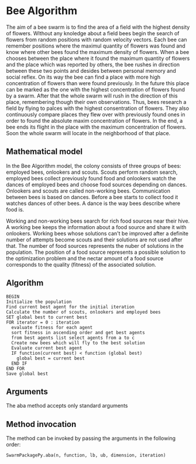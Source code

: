 # Bee Algorithm
The aim of a bee swarm is to find the area of a field with the highest density of flowers. WIthout any knoledge about a field bees begin the search of flowers from random positions with random velocity vectors. Each bee can remember positions where the maximul quantity of flowers was found and know where other bees found the maximum density of flowers. When a bee chooses between the place where it found the maximum quantity of flowers and the place which was reported by others, the bee rushes in direction between these two points and desides between personal memory and social reflex. On its way the bee can find a place with more high concentration of flowers than were found previously. In the future this place can be marked as the one with the highest concentration of flowers found by a swarm. After that the whole swarm will rush in the direction of this place, remembering though their own observations. Thus, bees research a field by flying to palces with the highest consentration of flowers. They also continuously compare places they flew over with previously found ones in order to found the absolute maxim concentration of flowers. In the end, a bee ends its flight in the place with the maximum concentration of flowers. Soon the whole swarm will locate in the neighborhood of that place.

## Mathematical model
In the Bee Algorithm model, the colony consists of three groups of bees: employed bees, onlookers and scouts. Scouts perform random search, employed bees collect previously found food and onlookers watch the dances of employed bees and choose food sources depending on dances. Onlookers and scouts are called non-working bees. Communication between bees is based on dances. Before a bee starts to collect food it watches dances of other bees. A dance is the way bees describe where food is.

Working and non-working bees search for rich food sources near their hive. A working bee keeps the information about a food source and share it with onlookers. Working bees whose solutions can't be improved after a definite number of attempts become scouts and their solutions are not used after that. The number of food sources represents the nuber of solutions in the population. The position of a food source represents a possible solution to the optimization problem and the nectar amount of a food source corresponds to the quality (fitness) of the associated solution.

## Algorithm
```
BEGIN
Initialize the population
Find current best agent for the initial iteration
Calculate the number of scouts, onlookers and employed bees
SET global best to current best
FOR iterator = 0 : iteration
  evaluate fitness for each agent
  sort fitness in ascending order and get best agents
  from best agents list select agents from a to c
  Create new bees which will fly to the best solution
  Evaluate current best agent
  IF function(current best) < function (global best)
    global best = current best
  END IF
END FOR
Save global best
```
## Arguments
The aba method accepts only standard arguments

## Method invocation
The method can be invoked by passing the arguments in the following order:

```
SwarmPackagePy.aba(n, function, lb, ub, dimension, iteration)
```
